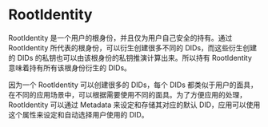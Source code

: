 # RootIdentity

RootIdentity 是一个用户的根身份，并且仅为用户自己安全的持有。通过 RootIdentity 所代表的根身份，可以衍生创建很多不同的 DIDs，而这些衍生创建的 DIDs 的私钥也可以由该根身份的私钥推演计算出来。所以持有 RootIdentity 意味着持有所有该根身份衍生的 DIDs。

因为一个 RootIdentity 可以创建很多的 DIDs，每个 DIDs 都类似于用户的面具，在不同的应用场景中，可以根据需要使用不同的面具。为了方便应用的处理，RootIdentity 可以通过 Metadata 来设定和存储其对应的默认 DID，应用可以使用这个属性来设定和自动选择用户使用的 DID。
